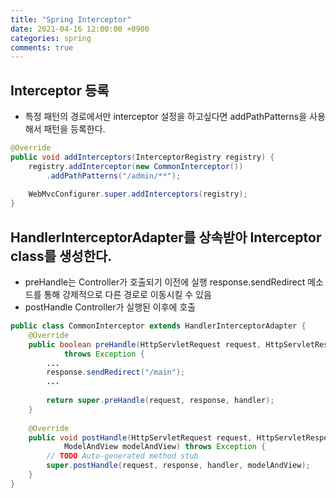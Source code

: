 ```yaml
---
title: "Spring Interceptor"
date: 2021-04-16 12:00:00 +0900
categories: spring
comments: true
---
```


## Interceptor 등록
* 특정 패턴의 경로에서만 interceptor 설정을 하고싶다면 addPathPatterns을 사용해서 패턴을 등록한다.

```java
@Override
public void addInterceptors(InterceptorRegistry registry) {
    registry.addInterceptor(new CommonInterceptor())
        .addPathPatterns("/admin/**");
    
    WebMvcConfigurer.super.addInterceptors(registry);
}
```

## HandlerInterceptorAdapter를 상속받아 Interceptor class를 생성한다.
* preHandle는 Controller가 호출되기 이전에 실행
response.sendRedirect 메소드를 통해 강제적으로 다른 경로로 이동시킬 수 있음
* postHandle Controller가 실행된 이후에 호출

```java
public class CommonInterceptor extends HandlerInterceptorAdapter {
    @Override
    public boolean preHandle(HttpServletRequest request, HttpServletResponse response, Object handler)
            throws Exception {
        ...
        response.sendRedirect("/main");
        ...
        
        return super.preHandle(request, response, handler);
    }
    
	@Override
	public void postHandle(HttpServletRequest request, HttpServletResponse response, Object handler,
			ModelAndView modelAndView) throws Exception {
		// TODO Auto-generated method stub
		super.postHandle(request, response, handler, modelAndView);
	}
}
```
